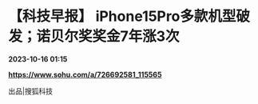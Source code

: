 # 【科技早报】 iPhone15Pro多款机型破发；诺贝尔奖奖金7年涨3次

**2023-10-16 01:15**

**https://www.sohu.com/a/726692581_115565**

出品|搜狐科技